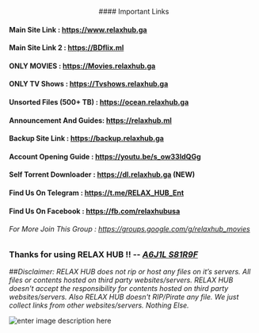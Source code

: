 
 
<p align="center"> #### Important Links </p>

#### Main Site Link	    :   <https://www.relaxhub.ga>

#### Main Site  Link 2	    :   <https://BDflix.ml>

#### ONLY MOVIES     : <https://Movies.relaxhub.ga>

#### ONLY TV Shows   : <https://Tvshows.relaxhub.ga>

#### Unsorted Files (500+ TB) : <https://ocean.relaxhub.ga>

#### Announcement And Guides:   <https://relaxhub.ml>

#### Backup Site Link	  :   <https://backup.relaxhub.ga>

#### Account Opening Guide	:   <https://youtu.be/s_ow33ldQGg>

#### Self Torrent Downloader	:   <https://dl.relaxhub.ga> (NEW)

#### Find Us On Telegram      :  <https://t.me/RELAX_HUB_Ent>

#### Find Us On Facebook      :  <https://fb.com/relaxhubusa>

###### For More Join This Group	:   <https://groups.google.com/g/relaxhub_movies> 

### Thanks for using RELAX HUB !! -- [*A6J1L S81R9F*](https://m.me/relaxhubusa)

##*Disclaimer: RELAX HUB does not rip or host any files on it’s servers. All files or contents hosted on third party websites/servers. RELAX HUB doesn't accept the responsibility for contents hosted on third party websites/servers. Also RELAX HUB doesn't RIP/Pirate any file. We just collect links from other websites/servers. Nothing Else.*

![enter image description here](https://i.imgur.com/h2MTEaD.png)

</p>
